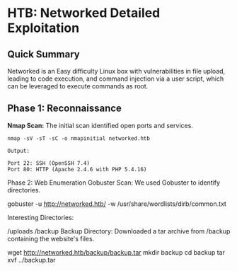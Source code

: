 # HTB: Networked Detailed Exploitation

## Quick Summary

Networked is an Easy difficulty Linux box with vulnerabilities in file upload, leading to code execution, and command injection via a user script, which can be leveraged to execute commands as root.

## Phase 1: Reconnaissance

**Nmap Scan:** The initial scan identified open ports and services.

```plaintext
nmap -sV -sT -sC -o nmapinitial networked.htb

Output:

Port 22: SSH (OpenSSH 7.4)
Port 80: HTTP (Apache 2.4.6 with PHP 5.4.16)
```
Phase 2: Web Enumeration
Gobuster Scan: We used Gobuster to identify directories.

gobuster -u http://networked.htb/ -w /usr/share/wordlists/dirb/common.txt

Interesting Directories:

/uploads
/backup
Backup Directory: Downloaded a tar archive from /backup containing the website's files.

wget http://networked.htb/backup/backup.tar
mkdir backup
cd backup
tar xvf ../backup.tar
